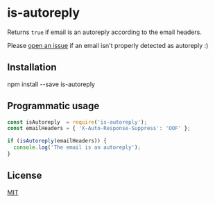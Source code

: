 
# is-autoreply

Returns `true` if email is an autoreply according to the email headers.

Please [open an issue](https://github.com/walling/is-autoreply/issues) if an email isn't properly detected as autoreply :)


## Installation

npm install --save is-autoreply


## Programmatic usage

```js
const isAutoreply  = require('is-autoreply');
const emailHeaders = { 'X-Auto-Response-Suppress': 'OOF' };

if (isAutoreply(emailHeaders)) {
  console.log('The email is an autoreply');
}
```

## License

[MIT](LICENSE)

